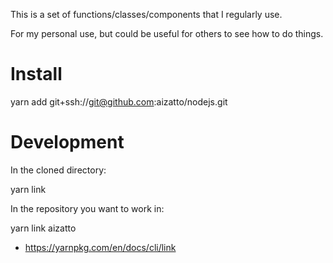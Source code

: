 This is a set of functions/classes/components that I regularly use.

For my personal use, but could be useful for others to see how to do things.

# Install

  yarn add git+ssh://git@github.com:aizatto/nodejs.git

# Development

In the cloned directory:

  yarn link

In the repository you want to work in:

  yarn link aizatto

- https://yarnpkg.com/en/docs/cli/link
